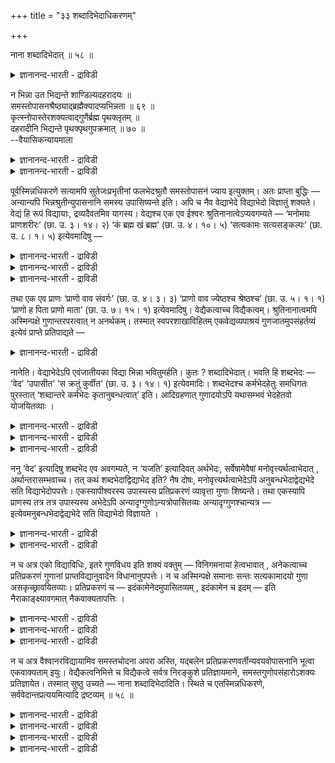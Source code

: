 +++
title = "३३ शब्दादिभेदाधिकरणम्"

+++

नाना शब्दादिभेदात् ॥ ५८ ॥  
<details><summary>ज्ञानानन्द-भारती - द्राविडी</summary>

नाना सप्तादिबेदात् ॥ ५८ ॥
</details>

न भिन्ना उत भिद्यन्ते शाण्डिल्यदहरादयः ॥  
समस्तोपासनश्रैष्ठ्याद्ब्रह्मैक्यादप्यभिन्नता ॥ ६९ ॥  
कृत्स्नोपास्तेरशक्यत्वाद्गुणैर्ब्रह्म पृथक्लृतम् ॥  
दहरादीनि भिद्यन्ते पृथक्पृथगुपक्रमात् ॥ ७० ॥  
--वैयासिकन्यायमाला

<details><summary>ज्ञानानन्द-भारती - द्राविडी</summary>

साण्डिल्य वित्यै, तहर वित्यै मुदलियवै वेऱुबडादवैगळा? अल्लदु वेऱुबट्टवैगळा? ऎल्लाम् सेर्न्ददै उबासिप्पदु सिलाक्कियमागयिरुप्पदालुम्, पिरह्मम् ऒऩ्ऱागवेयिरुप्पदालुम्, वेऱुबडा तवैगळ् ताऩ्
</details>

<details><summary>ज्ञानानन्द-भारती - द्राविडी</summary>

ऎल्लाम् सेर्न्ददै उबासिप्पदु मुडियाददिऩाल्, कुणङ्गळैक् कॊण्डु पिरह्मम् तऩित्तऩिप् पडुत्तप्पट्टि रुक्किऱदु। तऩित् तऩियागवे आरम्बिक्कप् पट्टिरुप्पदाल् तहर वित्तै मुदलियवै वेऱुबट्टवैगळ् ताऩ्।
</details>

पूर्वस्मिन्नधिकरणे सत्यामपि सुतेजःप्रभृतीनां फलभेदश्रुतौ समस्तोपासनं ज्याय इत्युक्तम्। अतः प्राप्ता बुद्धिः — अन्यान्यपि भिन्नश्रुतीन्युपासनानि समस्य उपासिष्यन्ते इति। अपि च नैव वेद्याभेदे विद्याभेदो विज्ञातुं शक्यते। वेद्यं हि रूपं विद्यायाः, द्रव्यदैवतमिव यागस्य। वेद्यश्च एक एव ईश्वरः श्रुतिनानात्वेऽप्यवगम्यते — ‘मनोमयः प्राणशरीरः’ (छा. उ. ३। १४। २) ‘कं ब्रह्म खं ब्रह्म’ (छा. उ. ४। १०। ५) ‘सत्यकामः सत्यसङ्कल्पः’ (छा. उ. ८। १। ५) इत्येवमादिषु —

<details><summary>ज्ञानानन्द-भारती - द्राविडी</summary>

(सुरुदियिल् वॆव्वेऱु सागैगळिल् पऱ्पल उबा सऩङ्गळ् विदिक्कप्पट्टिरुक्किऩ्ऱऩ। ऎल्ला वित्यै कळिलुम् उबास्यमाऩ पिरह्मम् ऒऩ्ऱाऩ पडियाल् मुऩ् अदिगरण नियायप्पडि ऎल्लाम् सेर्न्दु ऒरे उबासऩम् ऎल्ला कुणङ्गळैयुम् ऒरे उबासऩत्तिल् सेर्त्तुक् कॊळ्ळ वेण्डुम् ऎऩ्ऱु पूर्वबक्षम्।
</details>

<details><summary>ज्ञानानन्द-भारती - द्राविडी</summary>

ऎल्ला वित्यैगळिलुमुळ्ळ ऎल्ला कुणङ्गळैयुम् सेर्त्तु ऒरे उबासऩम् सॆय्वदु सात्यमिल्लाददालुम्, अन्दन्द सागैयिल् सॊल्लप्पट्ट कुणङ्गळुडऩ् कूडिय उबास्य पिरह्मम् वॆव्वेऱाऩबडियालुम् वित्यै वॆव्वेऱु ताऩ्। मेलुम् वैसुवानर वित्यैयिल् पोल ऎल्ला वित्यैगळैयुम् सेर्त्तु उबासऩम् सॆय्वदऱ्कु तऩियाग विदियुमिल्लै ऎऩ्ऱु सित्तान्दम्)।
</details>

<details><summary>ज्ञानानन्द-भारती - द्राविडी</summary>

पूर्वबक्षम्: मुन्दिऩ अदिगरणत्तिल्, सुदेजस् मुदलियवैगळुक्कु पलऩ्गळिल् पेदम् सॊल्लप्पट्टि रुन्दबोदिलुम्, सेर्न्ददिऩ् उबासऩमे मेलाऩदु ऎऩ्ऱु सॊल्लप्पट्टदु। अदिलिरुन्दु वॆव्वेऱु सुरुदिग ळिलुळ्ळ मऱ्ऱ उबासऩङ्गळुम्गूड सेर्त्ते विदिक्कप् पडुगिऩ्ऱऩ। ऎऩ्ऱ ऎण्णम् एऱ्पडुगिऱदु। मेलुम् उबासिक्कप्पडुम् स्वरूबत्तिल् पेदमिल्लैयाऩाल्, वित्यैयिल् पेदम् अऱियमुडियादु। यागत्तिऱ्कु तिरवियम् तेवदैबोल, उबासऩत्तिऱ्कु उबासिक्कप्पडुवदु ताऩे स्वरूबम्? उबासिक्कप्पडवेण्डियवरो, सुरुदिगळिल् पेदमिरुन्दालुम्, ऒरे ईसुवरऩ्दाऩ् ऎऩ्ऱु “मऩोमयऩ् पिराणसरीरऩ्” (सान्दोक्यम्।III-१४-२), "सुगम्बिरह्मम्, आगासम् पिरह्मम्”(सान्दोक्यम्।IV-१०-५), “सत्यगामर् सत्यसङ्गल्बर्" (सान्दोक्यम्।VIII-१-५), ऎऩ्बदु मुदलियवैगळिल् अऱियप्पडुगिऱार्।
</details>

तथा एक एव प्राणः ‘प्राणो वाव संवर्गः’ (छा. उ. ४। ३। ३) ‘प्राणो वाव ज्येष्ठश्च श्रेष्ठश्च’ (छा. उ. ५। १। १) ‘प्राणो ह पिता प्राणो माता’ (छा. उ. ७। १५। १) इत्येवमादिषु। वेद्यैकत्वाच्च विद्यैकत्वम्। श्रुतिनानात्वमपि अस्मिन्पक्षे गुणान्तरपरत्वात् न अनर्थकम्। तस्मात् स्वपरशाखाविहितम् एकवेद्यव्यपाश्रयं गुणजातमुपसंहर्तव्यं इत्येवं प्राप्ते प्रतिपाद्यते —

<details><summary>ज्ञानानन्द-भारती - द्राविडी</summary>

अप्पडिये, "पिराणऩ्दाऩ् संवर्क्कम्” (सान्दोक्यम्। IV-३-३), “पिराणऩ्दाऩ् ज्येष्टरुम्, सिरेष्टरुम्" सान्दोक्म् (V-१\*१), “पिराणऩे पिदा पिराणऩे मादा" सान्दोक्यम् (VII\*१५\*१) ऎऩ्बदु मुदलाऩदुगळिल् पिराणऩ् ऒरुवऩ्दाऩ् ऎऩ्ऱु अऱियप्पडुगिऱार्। अऱियप्पडुवदु ऒऩ्ऱायिरुप्पदाल् वित्यैयुम् ऒऩ्ऱु इन्द पक्षत्तिल् सुरुदिगळ् वेऱुबडुवदुम् वेऱु कुणङ्गळैच् चॊल्वदाल्। पिरयोजऩमऱ्ऱदल्ल, आगैयाल्, तऩ् सागैयिलुम् मऱ्ऱ सागैगळिलुम् विदिक्कप्पट्ट ऒरे अऱियवेण्डियदै आसिरयित्तुळ्ळ, कुणसमूहम् सेर्त्तुक् कॊळ्ळ वेण्डियदे वित्यै पूर्णमायिरुप्पदऱ्काग ऎऩ्ऱु।
</details>

नानेति। वेद्याभेदेऽपि एवंजातीयका विद्या भिन्ना भवितुमर्हति। कुतः ? शब्दादिभेदात्। भवति हि शब्दभेदः — ‘वेद’ ‘उपासीत’ ‘स क्रतुं कुर्वीत’ (छा. उ. ३। १४। १) इत्येवमादिः। शब्दभेदश्च कर्मभेदहेतुः समधिगतः पुरस्तात् ‘शब्दान्तरे कर्मभेदः कृतानुबन्धत्वात्’ इति। आदिग्रहणात् गुणादयोऽपि यथासम्भवं भेदहेतवो योजयितव्याः ।

<details><summary>ज्ञानानन्द-भारती - द्राविडी</summary>

सित्तान्दम्: इव्विदम् वरुम् पोदु पदिल् सॊल्लप्पडुगिऱदु। "वॆव्वेऱु" ऎऩ्ऱु। अऱियप् पडुवदिल् पेदमिल्लैयाऩालुम्, इदु मादिरियुळ्ळ वित्यैगळ् वॆव्वेऱाय् इरुप्पदुदाऩ् नियायम्। ऎदिऩाल्? "सप्तम् मुदलाऩदिल् पेदत्तिऩाल्”
</details>

<details><summary>ज्ञानानन्द-भारती - द्राविडी</summary>

“अऱियवुम्”, “उबासिक्कवुम्” “अवऩ् सिन्दऩै सॆय्यवुम्” ऎऩ्बदु मुदलाऩ सप्तत्तिल् पेदमिरुक् किऱदे? सप्तत्तिल् पेदमो कर्माविल् पेदत्तिऱ्कु हेदु ऎऩ्ऱु मुन्दिऩ कर्म काण्डत्तिल् "सप्तम् वेऱाऩाल् कर्माविल् पेदम् अदऩुडऩ् सम्बन्दप्पट्टिरुप्पदाल्” (जैमिनि।II-२-१) ऎऩ्ऱु अऱियप्पट्टिरुक्किऱदु।
</details>

<details><summary>ज्ञानानन्द-भारती - द्राविडी</summary>

(सूत्रत्तिल्) "मुदलियदु” ऎऩ्बदाल् पेदत् तिऱ्कुक् कारणमायुळ्ळ कुणम् मुदलियवैगळुम् उसिदम् पोल् सेर्त्तुक्कॊळ्ळप्पडवेण्डियवै,
</details>

ननु ‘वेद’ इत्यादिषु शब्दभेद एव अवगम्यते, न ‘यजति’ इत्यादिवत् अर्थभेदः, सर्वेषामेवैषां मनोवृत्त्यर्थत्वाभेदात् , अर्थान्तरासम्भवाच्च। तत् कथं शब्दभेदाद्विद्याभेद इति? नैष दोषः, मनोवृत्त्यर्थत्वाभेदेऽपि अनुबन्धभेदाद्वेद्यभेदे सति विद्याभेदोपपत्तेः। एकस्यापीश्वरस्य उपास्यस्य प्रतिप्रकरणं व्यावृत्ता गुणाः शिष्यन्ते। तथा एकस्यापि प्राणस्य तत्र तत्र उपास्यस्य अभेदेऽपि अन्यादृग्गुणोऽन्यत्रोपासितव्यः अन्यादृग्गुणश्चान्यत्र — इत्येवमनुबन्धभेदाद्वेद्यभेदे सति विद्याभेदो विज्ञायते ।

<details><summary>ज्ञानानन्द-भारती - द्राविडी</summary>

“वेद” ऎऩ्बदु मुदलाऩवैगळिल् सप्तत्तिऩ् पेदम् ताऩ् तॆरिगिऱदे तविर। “यजदि” ऎऩ्बदु मुदलिय वैबोल, अर्त्तत्तिल् पेदम् तॆरियविल्लैये? इवै ऎल्लावऱ्ऱिऱ्कुमे मऩोविरुत्तियॆऩ्ऱ अर्त्त मुळ्ळ तऩ्मैयिल् पेदमिल्लाददिऩालुम्, वेऱु अर्त्तम् सम्बविक्काददिऩालुम् अप्पडियिरुक्क, सप्त पेदत्तिऩाल् वित्या पेदम् ऎप्पडि? ऎऩ्ऱु।
</details>

<details><summary>ज्ञानानन्द-भारती - द्राविडी</summary>

इदु तोषमिल्लै, मऩोविरुत्तियॆऩ्ऱ अर्त्तमुळ्ळ तऩ्मैयिल् पेदमिल्लैयाऩालुम्गूड, कूडच्चेरुवदिल् उळ्ळ पेदत्तिऩाल् वेत्यत्तिल् पेदमेऱ्पडुम्बोदु वित्यैक्कुम् पेदम् पॊरुन्दुमाऩ ताल्। उबास्यराऩ ऒरे ईसुवररुक्के ऒव्वॊरु पिरगरणत्तिलुम् तऩित्तऩि कुणङ्गळ् सॊल्लप्पडु किऩ्ऱऩ। अप्पडिये ऒऩ्ऱायिरुक्किऱ पिराणऩुक्कुम् अङ्गङ्गु उबासिक्कप्पडुवदिल् पेदमिल्लैयाऩालुम् ऒरुविद कुणमुळ्ळवराग ओरिडत्तिल् उबासिक्कप्पड वेण्डुम्, वेऱु कुणमुळ्ळवराग वेऱिडत्तिल् ऎऩ्ऱु। इव्विदमाग कूड सेरुवदिल् पेदत्तिऩाल् वेत्यत्तिल् पेदम् एऱ्पडुम् पोदु वित्यैयिलुम् पेदम् अऱियप्पडुगिऱदु।
</details>

न च अत्र एको विद्याविधिः, इतरे गुणविधय इति शक्यं वक्तुम् — विनिगमनायां हेत्वभावात् , अनेकत्वाच्च प्रतिप्रकरणं गुणानां प्राप्तविद्यानुवादेन विधानानुपपत्तेः। न च अस्मिन्पक्षे समानाः सन्तः सत्यकामादयो गुणा असकृच्छ्रावयितव्याः। प्रतिप्रकरणं च — इदंकामेनेदमुपासितव्यम् , इदंकामेन च इदम् — इति नैराकाङ्क्ष्यावगमात् नैकवाक्यतापत्तिः ।

<details><summary>ज्ञानानन्द-भारती - द्राविडी</summary>

मेलुम् ऒऩ्ऱु वित्यैयै विदिक्किऱदु। मऱ्ऱवै कुणङ्गळै विदिप्पवै, ऎऩ्ऱुम् सॊल्ल मुडियादु। अव्विदम् तीर्माऩिक्क कारणमिल्लाददिऩाल् ऒव्वॊरु पिरगरणत्तिलुम् कुणङ्गळ् पलविदमाय् इरुप्पदाल् एऱ्कऩवेयुळ्ळ वित्यैयै अऩुवदित्तु कुणत्तै विदिक्किऱदॆऩ्बदु पॊरुन्दादिऩाल्।
</details>

<details><summary>ज्ञानानन्द-भारती - द्राविडी</summary>

मेलुम्, इन्द पक्षत्तिल् समाऩमायिरुक्किऱ सत्य कामत्तऩ्मै मुदलिय कुणङ्गळ् पलदडवै सॊल्ल वेण्डियदिल्लै।
</details>

<details><summary>ज्ञानानन्द-भारती - द्राविडी</summary>

मेलुम्, ऒव्वॊरु पिरगरणत्तिलुम् इदिल् आसैयुळ्ळवऩ् इदै उबासिक्कवेण्डुम्। इदिल् आसैयुळ्ळवऩ् इदै ऎऩ्ऱु, ऒऩ्ऱुक्कॊऩ्ऱु अबेक्षैयिल्लैयॆऩ्ऱु तॆरिवदऩालुम् ऒरे वाक्कियमॆऩ्बदु एऱ्पडादु।
</details>

न च अत्र वैश्वानरविद्यायामिव समस्तचोदना अपरा अस्ति, यद्बलेन प्रतिप्रकरणवर्तीन्यवयवोपासनानि भूत्वा एकवाक्यताम् इयुः। वेद्यैकत्वनिमित्ते च विद्यैकत्वे सर्वत्र निरङ्कुशे प्रतिज्ञायमाने, समस्तगुणोपसंहारोऽशक्यः प्रतिज्ञायेत। तस्मात् सुष्ठु उच्यते — नाना शब्दादिभेदादिति। स्थिते च एतस्मिन्नधिकरणे, सर्ववेदान्तप्रत्ययमित्यादि द्रष्टव्यम् ॥ ५८ ॥

<details><summary>ज्ञानानन्द-भारती - द्राविडी</summary>

मेलुम्, इङ्गे वैसुवानर वित्यैयिल् इरुप्पदु पोल सेर्न्ददऱ्कु वेऱु विदियुम् इल्लै। अदिरुन्दाल् अन्द पलत्तैक्कॊण्डु ऒव्वॊरु पिरगरणत्तिलुम् इरुक्किऱवैगळ् अवयवङ्गळिऩ् उबासऩङ्गळाग एऱ्पट्टु ऒरे वाक्कियमायिरुक्कुम् तऩ्मैयै अडैयुम्।
</details>

<details><summary>ज्ञानानन्द-भारती - द्राविडी</summary>

अऱियप्पडवेण्डियदु ऒऩ्ऱुयिरुक्कुम् कारणत् तिऩाल् वित्यैक्कु ऒऩ्ऱागवेयिरुक्कुम् तऩ्मै, ऎङ्गुम् तडैयऩ्ऩियिल् सॊल्लप्पडुमेयाऩाल्, सात्ति यमेयिल्लाद ऎल्ला कुणङ्गळुडैय उबसम्हारम् सॊल्लप्पट्टदाग आगुम्।
</details>

<details><summary>ज्ञानानन्द-भारती - द्राविडी</summary>

आगैयाल् “वॆव्वेऱु सप्तम् मुदलियदिल् पेदमिरुप्पदाल्" ऎऩ्ऱु सरियाय्त्ताऩ् सॊल्लप् पडुगिऱदु।
</details>

<details><summary>ज्ञानानन्द-भारती - द्राविडी</summary>

इन्द अदिगरणम् इप्पडि सित्तमायिरुक्कैयिल्, ‘ऎल्ला वेदान्दङ्गळिऩ् पिरत्ययमुम् ऎऩ्बदु मुदलियदु' (सूत्रम्।III-३-१) अऱियप्पडवेण्डुम्। इदै अत्तुडऩ् सेर्त्तुक्कॊळ्ळ वेण्डुम्।
</details>


